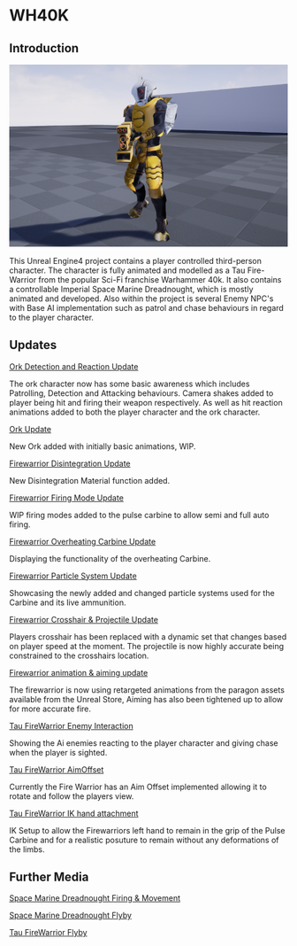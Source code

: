 # WH40K

## Introduction

![](media/TauFWPIC1.png)

This Unreal Engine4 project contains a player controlled third-person character. The character is fully animated and modelled as a Tau Fire-Warrior from the popular Sci-Fi franchise Warhammer 40k. It also contains a controllable Imperial Space Marine Dreadnought, which is mostly animated and developed. Also within the project is several Enemy NPC's with Base AI implementation such as patrol and chase behaviours in regard to the player character.

## Updates
[Ork Detection and Reaction Update](https://youtu.be/YhSjkPKuPbk0)

The ork character now has some basic awareness which includes Patrolling, Detection and Attacking behaviours. Camera shakes added to player being hit and firing their weapon respectively. As well as hit reaction animations added to both the player character and the ork character.

[Ork Update](https://youtu.be/pqNLTIfLGpw0)

New Ork added with initially basic animations, WIP.

[Firewarrior Disintegration Update](https://youtu.be/3qsPk76Hqt0)

New Disintegration Material function added.

[Firewarrior Firing Mode Update](https://youtu.be/pK0db8ZnNM8)

WIP firing modes added to the pulse carbine to allow semi and full auto firing.

[Firewarrior Overheating Carbine Update](https://youtu.be/fhVUdq7pqh4)

Displaying the functionality of the overheating Carbine.

[Firewarrior Particle System Update](https://www.youtube.com/watch?v=piyJGVVz_1g)

Showcasing the newly added and changed particle systems used for the Carbine and its live ammunition.

[Firewarrior Crosshair & Projectile Update](https://www.youtube.com/watch?v=8rxM2nxBqzQ&feature=youtu.be)

Players crosshair has been replaced with a dynamic set that changes based on player speed at the moment. The projectile is now highly accurate being constrained to  the crosshairs location.

[Firewarrior animation & aiming update](https://www.youtube.com/watch?v=InKMYaX0KO4&feature=youtu.be)

The firewarrior is now using retargeted animations from the paragon assets available from the Unreal Store, Aiming has also been  tightened  up to allow for more accurate fire.

[Tau FireWarrior Enemy Interaction](https://www.youtube.com/watch?v=-QT0zYkL0tU&feature=youtu.be)

Showing the Ai enemies reacting to the player character and giving chase when the player is sighted.

[Tau FireWarrior AimOffset](https://www.youtube.com/watch?v=fo22MS3_BgI)

Currently the Fire Warrior has an Aim Offset implemented allowing it to rotate and follow the players view.

[Tau FireWarrior IK hand attachment](https://www.youtube.com/watch?v=AeFQHfd2CSk)

IK Setup to allow the Firewarriors left hand to remain in the grip of the Pulse Carbine and for a realistic posuture to remain without any deformations of the limbs.

## Further Media
[Space Marine Dreadnought Firing & Movement](https://www.youtube.com/embed/u8Nq3JJJQYM)

[Space Marine Dreadnought Flyby](https://www.youtube.com/embed/XF-2-xlHfeE)

[Tau FireWarrior Flyby](https://www.youtube.com/embed/qvmLaIHDQwk)







